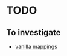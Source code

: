 # TODO

## To investigate

- [vanilla mappings](https://stackoverflow.com/questions/16082991/vim-switching-between-files-rapidly-using-vanilla-vim-no-plugins)
